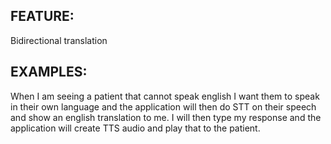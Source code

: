 ## FEATURE:

Bidirectional translation

## EXAMPLES:

When I am seeing a patient that cannot speak english I want them to speak in their own language and the application will then do STT on their speech and show an english translation to me. I will then type my response and the application will create TTS audio and play that to the patient.

